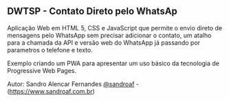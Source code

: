 ## DWTSP - Contato Direto pelo WhatsAp ##


Aplicação Web em HTML 5, CSS e JavaScript que permite o envio direto de mensagens pelo WhatsApp sem precisar adicionar o contato, um atalho para a chamada da API e versão web do WhatsApp já passando por parametros o telefone e texto.

Exemplo criando um PWA para apresentar um uso básico da tecnologia de Progressive Web Pages.

Autor: Sandro Alencar Fernandes [@sandroaf](https://github.com/sandroaf) - (https://www.sandroaf.com.br)
